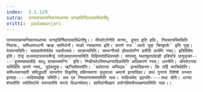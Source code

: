 ```yaml
---
index:  3.1.129
sutra:  पाय्यसान्नाय्यनिकाय्यधाय्या मानहविर्निवाससामिधेनीषु
vritti:  padamanjari
---
```


	पाय्यसान्नाय्यनिकाय्यधाय्या मानहविर्निवाससामिधेनीषु।। मीयतेऽनेनेति मानम्, हूयत इति हविः, निवसत्यस्मिन्निति निवासः, समिधामाधानी ऋक् सामिधेनी। माङो ण्यत्प्रत्यय इति। करणे तत्र `आतो युक् चिण्कृतोः` इति युक्। मेयमन्यदिति। भावकर्मणोर्यदेव भवतीत्यर्थः। सान्नाय्यमिति। सम्यग्नीयते होमार्थमग्निं प्रतीति कर्मणि ण्यत्। हविर्विशेष इति। ऐन्द्रं दध्यमावास्यायामैन्द्रं पयोऽमावास्यायामिति विहितयोर्दधिपयसोः। माघस्तु यथाश्रुतार्थग्राही हविर्मात्रे प्रायुङ्क्त----`हुतमयमवलीढे साधु सान्नाय्यमग्निः` इति। निचीयतेऽस्मिन्धान्यादिकमिति अधिकरणे ण्यत्। धाय्येति। धीयतेऽनया समिदिति करणे ण्यत्, पूर्ववद्युक्। ऋग्विशेषस्येति। `प्रवोवाजा अभिद्यवः` इत्यादिकस्य। कि तर्हि काचिदेवेति। समिध्यमानवतीं समिद्धवतीं चान्तरेण विकृतिषु प्रक्षिप्यमाणा पृथुयाजा अमर्त्य इत्यादिका। कथं पुनरयं विशेषो लभ्यत इत्याह----रूढिशब्दोह्य यमिति। अत एव निपातनाश्रयणमिति भावः। रूढित्वमेव द्रढयति----तथा चेति। धाय्याः शंसतीति ज्योतिष्टोमे मरुत्त्वतीये शस्त्रे विधानमेतत्। सामिधेनीग्रहणं प्रयोगविषयोपलक्षणार्थमिति भावः।।
